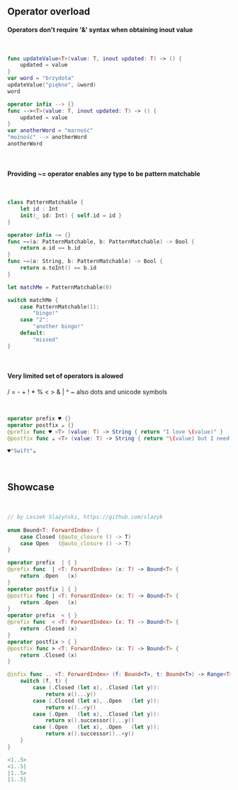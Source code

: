 ## Operator overload

#### Operators don't require '&' syntax when obtaining inout value

&nbsp;  

```swift
func updateValue<T>(value: T, inout updated: T) -> () {
    updated = value
}
var word = "brzydota"
updateValue("piękno", &word)
word

operator infix --> {}
func --><T>(value: T, inout updated: T) -> () {
    updated = value
}
var anotherWord = "marność"
"możność" --> anotherWord
anotherWord
```
&nbsp;  
#### Providing ~= operator enables any type to be pattern matchable

&nbsp;  

```swift
class PatternMatchable {
	let id : Int
	init(_ id: Int) { self.id = id }
}

operator infix ~= {}
func ~=(a: PatternMatchable, b: PatternMatchable) -> Bool {
    return a.id == b.id
}
func ~=(a: String, b: PatternMatchable) -> Bool {
    return a.toInt() == b.id
}

let matchMe = PatternMatchable(0)

switch matchMe {
	case PatternMatchable(1):
        "bingo!"
    case "2":
    	"another bingo!"
    default:
        "missed"
}
```
&nbsp;  
#### Very limited set of operators is alowed

/­  =­  -­  +­  !­  *­  %­  <­  >­  &­  |­  ^­  ~­
also dots and unicode symbols

&nbsp;  

```swift
operator prefix ♥ {}
operator postfix ☕ {}
@prefix func ♥ <T> (value: T) -> String { return "I love \(value)" }
@postfix func ☕ <T> (value: T) -> String { return "\(value) but I need some coffee!" }

♥"Swift"☕
```
&nbsp;  
## Showcase

&nbsp;  

```swift
// by Leszek Ślażyński, https://github.com/slazyk
 
enum Bound<T: ForwardIndex> {
    case Closed (@auto_closure () -> T)
    case Open   (@auto_closure () -> T)
}

operator prefix  | { }
@prefix func  | <T: ForwardIndex> (x: T) -> Bound<T> {
    return .Open   (x)
}
operator postfix | { }
@postfix func | <T: ForwardIndex> (x: T) -> Bound<T> {
    return .Open   (x)
}
operator prefix  < { }
@prefix func  < <T: ForwardIndex> (x: T) -> Bound<T> {
    return .Closed (x)
}
operator postfix > { }
@postfix func > <T: ForwardIndex> (x: T) -> Bound<T> {
    return .Closed (x)
}

@infix func .. <T: ForwardIndex> (f: Bound<T>, t: Bound<T>) -> Range<T> {
    switch (f, t) {
    	case (.Closed (let x), .Closed (let y)):
            return x()...y()
    	case (.Closed (let x), .Open   (let y)):
            return x()..<y()
    	case (.Open   (let x), .Closed (let y)):
            return x().successor()...y()
    	case (.Open   (let x), .Open   (let y)):
            return x().successor()..<y()
    }
}

<1..5>
<1..5| 
|1..5> 
|1..5|
```
